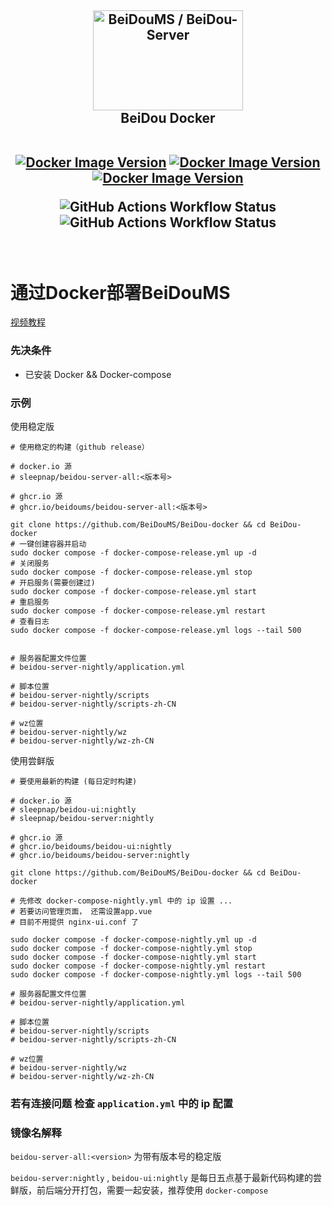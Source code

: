 
<h2 align="center">
  <img height="160" width="240" src="https://github.com/BeiDouMS/BeiDou-Server/blob/master/gms-ui/src/assets/logo.png?raw=true" alt="BeiDouMS / BeiDou-Server">
  <br>
  BeiDou Docker
  <br>
  <br>


[![Docker Image Version](https://img.shields.io/docker/v/sleepnap/beidou-server-all?style=for-the-badge&label=beidou-server-all)](https://hub.docker.com/r/sleepnap/beidou-server-all)
[![Docker Image Version](https://img.shields.io/docker/v/sleepnap/beidou-server?style=for-the-badge&label=beidou-server)](https://hub.docker.com/r/sleepnap/beidou-server)
[![Docker Image Version](https://img.shields.io/docker/v/sleepnap/beidou-ui?style=for-the-badge&label=beidou-ui)](https://hub.docker.com/r/sleepnap/beidou-ui)

![GitHub Actions Workflow Status](https://img.shields.io/github/actions/workflow/status/BeiDouMS/BeiDou-docker/release.yaml?style=for-the-badge&label=release%20build)
![GitHub Actions Workflow Status](https://img.shields.io/github/actions/workflow/status/BeiDouMS/BeiDou-docker/nightly.yaml?style=for-the-badge&label=nightly%20build)

</h2>

<br>

# 通过Docker部署BeiDouMS

[视频教程](https://www.bilibili.com/video/BV12j6WYDEuQ/)

### 先决条件
* 已安装 Docker && Docker-compose 

### 示例

使用稳定版

```shell
# 使用稳定的构建（github release） 

# docker.io 源
# sleepnap/beidou-server-all:<版本号>

# ghcr.io 源
# ghcr.io/beidoums/beidou-server-all:<版本号>

git clone https://github.com/BeiDouMS/BeiDou-docker && cd BeiDou-docker
# 一键创建容器并启动
sudo docker compose -f docker-compose-release.yml up -d
# 关闭服务
sudo docker compose -f docker-compose-release.yml stop
# 开启服务(需要创建过)
sudo docker compose -f docker-compose-release.yml start
# 重启服务
sudo docker compose -f docker-compose-release.yml restart
# 查看日志
sudo docker compose -f docker-compose-release.yml logs --tail 500


# 服务器配置文件位置
# beidou-server-nightly/application.yml

# 脚本位置
# beidou-server-nightly/scripts
# beidou-server-nightly/scripts-zh-CN

# wz位置
# beidou-server-nightly/wz
# beidou-server-nightly/wz-zh-CN
```


使用尝鲜版
 
```shell
# 要使用最新的构建 (每日定时构建)  

# docker.io 源
# sleepnap/beidou-ui:nightly
# sleepnap/beidou-server:nightly

# ghcr.io 源
# ghcr.io/beidoums/beidou-ui:nightly
# ghcr.io/beidoums/beidou-server:nightly

git clone https://github.com/BeiDouMS/BeiDou-docker && cd BeiDou-docker

# 先修改 docker-compose-nightly.yml 中的 ip 设置 ...
# 若要访问管理页面， 还需设置app.vue
# 目前不用提供 nginx-ui.conf 了 

sudo docker compose -f docker-compose-nightly.yml up -d
sudo docker compose -f docker-compose-nightly.yml stop
sudo docker compose -f docker-compose-nightly.yml start
sudo docker compose -f docker-compose-nightly.yml restart
sudo docker compose -f docker-compose-nightly.yml logs --tail 500

# 服务器配置文件位置
# beidou-server-nightly/application.yml

# 脚本位置
# beidou-server-nightly/scripts
# beidou-server-nightly/scripts-zh-CN

# wz位置
# beidou-server-nightly/wz
# beidou-server-nightly/wz-zh-CN
```


### 若有连接问题 检查 `application.yml` 中的 ip 配置 

### 镜像名解释

`beidou-server-all:<version>` 为带有版本号的稳定版

`beidou-server:nightly` , `beidou-ui:nightly` 是每日五点基于最新代码构建的尝鲜版，前后端分开打包，需要一起安装，推荐使用 `docker-compose`
